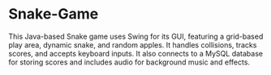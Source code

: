 # Snake-Game
This Java-based Snake game uses Swing for its GUI, featuring a grid-based play area, dynamic snake, and random apples. It handles collisions, tracks scores, and accepts keyboard inputs. It also connects to a MySQL database for storing scores and includes audio for background music and effects.

